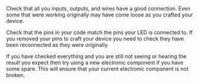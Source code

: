 Check that all you inputs, outputs, and wires have a good connection. Even some that were working originally may have come loose as you crafted your device. 

Check that the pins in your code match the pins your LED is connected to. If you removed your pins to craft your device you need to check they have been reconnected as they were originally. 

If you have checked everything and you are still not seeing or hearing the result you expect then try using a new electronic component if you have some spare. This will ensure that your current electronic component is not broken. 
